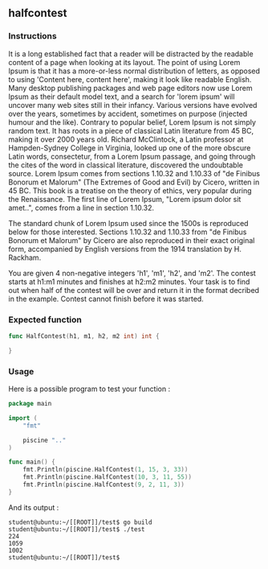## halfcontest

### Instructions

It is a long established fact that a reader will be distracted by the readable content of a page when looking at its layout. The point of using Lorem Ipsum is that it has a more-or-less normal distribution of letters, as opposed to using 'Content here, content here', making it look like readable English. Many desktop publishing packages and web page editors now use Lorem Ipsum as their default model text, and a search for 'lorem ipsum' will uncover many web sites still in their infancy. Various versions have evolved over the years, sometimes by accident, sometimes on purpose (injected humour and the like).
Contrary to popular belief, Lorem Ipsum is not simply random text. It has roots in a piece of classical Latin literature from 45 BC, making it over 2000 years old. Richard McClintock, a Latin professor at Hampden-Sydney College in Virginia, looked up one of the more obscure Latin words, consectetur, from a Lorem Ipsum passage, and going through the cites of the word in classical literature, discovered the undoubtable source. Lorem Ipsum comes from sections 1.10.32 and 1.10.33 of "de Finibus Bonorum et Malorum" (The Extremes of Good and Evil) by Cicero, written in 45 BC. This book is a treatise on the theory of ethics, very popular during the Renaissance. The first line of Lorem Ipsum, "Lorem ipsum dolor sit amet..", comes from a line in section 1.10.32.

The standard chunk of Lorem Ipsum used since the 1500s is reproduced below for those interested. Sections 1.10.32 and 1.10.33 from "de Finibus Bonorum et Malorum" by Cicero are also reproduced in their exact original form, accompanied by English versions from the 1914 translation by H. Rackham.

You are given 4 non-negative integers 'h1', 'm1', 'h2', and 'm2'. The contest starts at h1:m1 minutes and finishes at h2:m2 minutes. Your task is to find out when half of the contest will be over and return it in the format decribed in the example.
Contest cannot finish before it was started.

### Expected function

```go
func HalfContest(h1, m1, h2, m2 int) int {

}
```

### Usage

Here is a possible program to test your function :

```go
package main

import (
	"fmt"

	piscine ".."
)

func main() {
	fmt.Println(piscine.HalfContest(1, 15, 3, 33))
	fmt.Println(piscine.HalfContest(10, 3, 11, 55))
	fmt.Println(piscine.HalfContest(9, 2, 11, 3))
}
```

And its output :

```console
student@ubuntu:~/[[ROOT]]/test$ go build
student@ubuntu:~/[[ROOT]]/test$ ./test
224
1059
1002
student@ubuntu:~/[[ROOT]]/test$
```
